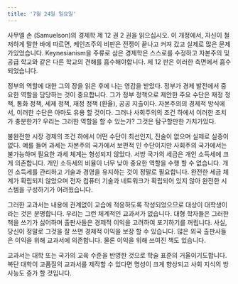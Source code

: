 ```yaml
---
title: '7월 24일 일요일'
---
```

사무엘 손 (Samuelson)의 경제학 제 12 권 2 권을 읽으십시오. 이 개정에서, 자신이 철저하게 말한 바에 따르면, 케인즈주의 비판은 전쟁이 끝나고 커져 갔고 실제로 많은 문제가있었습니다. Keynesianism을 주류로 삼은 경제학은 스스로를 수정하고 자본주의 및 공급 학교와 같은 다른 학교의 견해를 흡수해야합니다. 제 12 판은 이러한 측면에서 흡수되었습니다.

정부의 역할에 대한 그의 장을 읽은 후에 나는 영감을 받았다. 정부가 경제 발전에서 중요한 역할을 담당하는 것이 중요합니다. 그가 정부 정책으로 제안한 주요 수단은 재정 정책, 통화 정책, 세제 정책, 재정 정책 (환율), 공공 지출이다. 자본주의의 경제적 방식에서, 이러한 수단은 아마도 유용 할 것이다. 그러나 사회주의의 조건 하에서 이러한 조치가 충분한가? 우리는 그러한 역할을 할 수 있는가? 그것은 탐구할만한 가치가있다.

불완전한 시장 경제의 조건 하에서 어떤 수단이 최선인지, 진술이 없으며 실제로 실증이 없다. 예를 들어 과세는 자본주의 국가에서 보편적 인 수단이지만 사회주의 국가에서는 불가능하며 필요한 과세 체계는 형성되지 않았다. 서방 국가의 세금은 개인 소득세에 크게 의존합니다. 개인 소득세의 비율이 너무 낮아 중요한 역할을 수행 할 수 없습니다. 개인 소득세를 관리하고 기술과 경영을 유지하는 것이 정말로 필요합니다. 완전한 세금 체계가 확립되지 않았으며 전자 컴퓨터 기술과 네트워크가 확립되어 있지 않아 완전한 시스템을 구성하기가 어려웠습니다.

그러한 교과서는 내용에 관계없이 교습에 적응하도록 작성되었으므로 대상이 대학생이라는 것은 분명합니다. 우리는 그런 체계적인 교과서가 없습니다. 대형 학자들은 그러한 책을 쓰기가 싫어하며 출판사들은 경제적 이익을 고려하여 포기하기를 꺼립니다. 사실, 당신이 정말로 그것을 잘 쓰면 경제적 이익을 보장 할 수 있습니다. 많은 외국 출판사들은 이익을 위해 교과서에 의존합니다. 물론 이익을 위해 쓰여진 책도 있습니다.

교과서는 대학 또는 국가의 교육 수준을 반영한 것으로 학술 표준의 거울이기도합니다. 복단 대학이 고품질의 교과서를 제작할 수 있다면 명성이 크게 향상되고 사회 지식의 방사능도 증가 할 것입니다.

